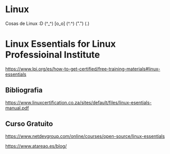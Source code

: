 # Linux

Cosas de Linux :D (^_^) [o_o] (^.^)  (".") ($.$)


# Linux Essentials for Linux Professioinal Institute

https://www.lpi.org/es/how-to-get-certified/free-training-materials#linux-essentials

## Bibliografia

https://www.linuxcertification.co.za/sites/default/files/linux-esentials-manual.pdf

## Curso Gratuito

https://www.netdevgroup.com/online/courses/open-source/linux-essentials

https://www.atareao.es/blog/
